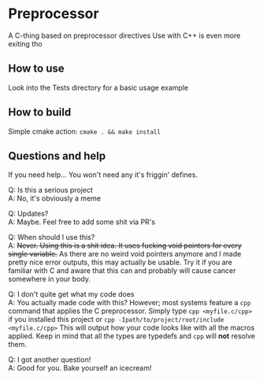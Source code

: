 # Preprocessor
A C-thing based on preprocessor directives
Use with C++ is even more exiting tho

## How to use
Look into the Tests directory for a basic usage example

## How to build
Simple cmake action: `cmake . && make install`

## Questions and help
If you need help... You won't need any it's friggin' defines.

Q: Is this a serious project<br>
A: No, it's obviously a meme

Q: Updates?<br>
A: Maybe. Feel free to add some shit via PR's

Q: When should I use this?<br>
A: ~~Never. Using this is a shit idea. It uses fucking void pointers for every single variable.~~
As there are no weird void pointers anymore and I made pretty nice error outputs, this may actually be usable.
Try it if you are familiar with C and aware that this can and probably will cause cancer somewhere in your body.

Q: I don't quite get what my code does<br>
A: You actually made code with this? However; most systems feature a `cpp` command that applies the C preprocessor.
Simply type `cpp <myfile.c/cpp>` if you installed this project or `cpp -Ipath/to/project/root/include <myfile.c/cpp>`
This will output how your code looks like with all the macros applied. Keep in mind that all the types are typedefs
and `cpp` will **not** resolve them.

Q: I got another question!<br>
A: Good for you. Bake yourself an icecream!

